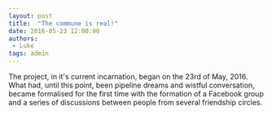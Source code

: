 ```yaml
---
layout: post
title:  "The commune is real!"
date: 2016-05-23 12:00:00
authors:
 - Luke
tags: admin
---
```


The project, in it's current incarnation, began on the 23rd of May, 2016. What had, until this point, been pipeline dreams and wistful conversation, became formalised for the first time with the formation of a Facebook group and a series of discussions between people from several friendship circles.
